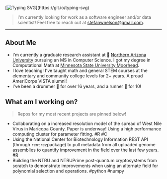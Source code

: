 [![Typing SVG](https://readme-typing-svg.herokuapp.com/?lines=Hey+there!+I'm+Stefan+Nelson.)](https://git.io/typing-svg)


> I'm currently looking for work as a software engineer and/or data scientist! Feel free to reach out at [stefanwnelson@gmail.com](mailto:stefanwnelson@gmail.com). 

---

## About Me

* I'm currently a graduate research assistant at 🏫 [Northern Arizona University](https://nau.edu/) pursuing an MS in Computer Science. I got my degree in Computational Math at [Minnesota State University Moorhead](https://www.mnstate.edu/). 
* I love teaching! I've taught math and general STEM courses at the elementary and community college levels for 2+ years. A proud AmeriCorps VISTA alumni! 
* I've been a drummer 🥁 for over 16 years, and a runner 🏃 for 10!


## What am I working on? 

> Repos for my most recent projects are pinned below!

- Collaborating on a increased resolution model of the spread of West Nile Virus in Maricopa County. Paper is underway! Using a high performance computing cluster for parameter fitting. #R #C
- Using the National Center for Biotechnology Information REST API (through `rentrez`package) to pull metadata from all uploaded genome assemblies to quantify improvement in the field over the last few years. #R 
- Building the NTRU and NTRUPrime post-quantum cryptosystems from scratch to demonstrate improvements when using an alternate field for polynomial selection and operations. #python #numpy
